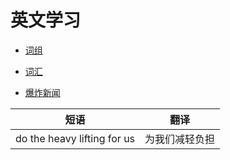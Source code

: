 # 英文学习

- [词组](./phrase.md)

- [词汇](./vocabulary.md)

- [爆炸新闻](./breakingNews.md)

短语|翻译
:---:|:---:
do the heavy lifting for us|为我们减轻负担